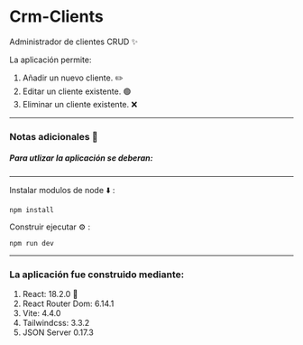 # Crm-Clients

Administrador de clientes CRUD ✨

La aplicación permite: 

1. Añadir un nuevo cliente. ✏️
2. Editar un cliente existente. 🟢
3. Eliminar un cliente existente. ❌

---

### Notas adicionales 📗

##### Para utlizar la aplicación se deberan:

---

Instalar modulos de node ⬇️ :

```
npm install
```

Construir ejecutar ⚙️ :

```
npm run dev
```

---

### La aplicación fue construido mediante:

1. React: 18.2.0 🚀
2. React Router Dom: 6.14.1 
3. Vite: 4.4.0 
4. Tailwindcss: 3.3.2
5. JSON Server 0.17.3
